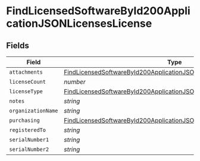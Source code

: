 # FindLicensedSoftwareById200ApplicationJSONLicensesLicense


## Fields

| Field                                                                                                                                                                     | Type                                                                                                                                                                      | Required                                                                                                                                                                  | Description                                                                                                                                                               | Example                                                                                                                                                                   |
| ------------------------------------------------------------------------------------------------------------------------------------------------------------------------- | ------------------------------------------------------------------------------------------------------------------------------------------------------------------------- | ------------------------------------------------------------------------------------------------------------------------------------------------------------------------- | ------------------------------------------------------------------------------------------------------------------------------------------------------------------------- | ------------------------------------------------------------------------------------------------------------------------------------------------------------------------- |
| `attachments`                                                                                                                                                             | [FindLicensedSoftwareById200ApplicationJSONLicensesLicenseAttachments](../../models/operations/findlicensedsoftwarebyid200applicationjsonlicenseslicenseattachments.md)[] | :heavy_minus_sign:                                                                                                                                                        | N/A                                                                                                                                                                       |                                                                                                                                                                           |
| `licenseCount`                                                                                                                                                            | *number*                                                                                                                                                                  | :heavy_minus_sign:                                                                                                                                                        | N/A                                                                                                                                                                       | 500                                                                                                                                                                       |
| `licenseType`                                                                                                                                                             | [FindLicensedSoftwareById200ApplicationJSONLicensesLicenseLicenseType](../../models/operations/findlicensedsoftwarebyid200applicationjsonlicenseslicenselicensetype.md)   | :heavy_minus_sign:                                                                                                                                                        | N/A                                                                                                                                                                       |                                                                                                                                                                           |
| `notes`                                                                                                                                                                   | *string*                                                                                                                                                                  | :heavy_minus_sign:                                                                                                                                                        | N/A                                                                                                                                                                       |                                                                                                                                                                           |
| `organizationName`                                                                                                                                                        | *string*                                                                                                                                                                  | :heavy_minus_sign:                                                                                                                                                        | N/A                                                                                                                                                                       |                                                                                                                                                                           |
| `purchasing`                                                                                                                                                              | [FindLicensedSoftwareById200ApplicationJSONLicensesLicensePurchasing](../../models/operations/findlicensedsoftwarebyid200applicationjsonlicenseslicensepurchasing.md)     | :heavy_minus_sign:                                                                                                                                                        | N/A                                                                                                                                                                       |                                                                                                                                                                           |
| `registeredTo`                                                                                                                                                            | *string*                                                                                                                                                                  | :heavy_minus_sign:                                                                                                                                                        | N/A                                                                                                                                                                       |                                                                                                                                                                           |
| `serialNumber1`                                                                                                                                                           | *string*                                                                                                                                                                  | :heavy_minus_sign:                                                                                                                                                        | N/A                                                                                                                                                                       |                                                                                                                                                                           |
| `serialNumber2`                                                                                                                                                           | *string*                                                                                                                                                                  | :heavy_minus_sign:                                                                                                                                                        | N/A                                                                                                                                                                       |                                                                                                                                                                           |